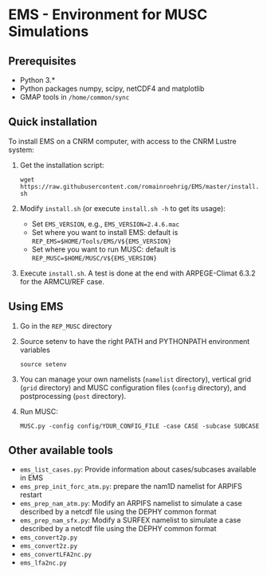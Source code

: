 # EMS - Environment for MUSC Simulations

## Prerequisites

* Python 3.\*
* Python packages numpy, scipy, netCDF4 and matplotlib
* GMAP tools in `/home/common/sync`

## Quick installation
To install EMS on a CNRM computer, with access to the CNRM Lustre system:
1. Get the installation script: 

   `wget https://raw.githubusercontent.com/romainroehrig/EMS/master/install.sh`

2. Modify `install.sh` (or execute `install.sh -h` to get its usage):

   * Set `EMS_VERSION`, e.g., `EMS_VERSION=2.4.6.mac`
   * Set where you want to install EMS: default is `REP_EMS=$HOME/Tools/EMS/V${EMS_VERSION}`
   * Set where you want to run MUSC: default is `REP_MUSC=$HOME/MUSC/V${EMS_VERSION}`

3. Execute `install.sh`. A test is done at the end with ARPEGE-Climat 6.3.2 for the ARMCU/REF case.

## Using EMS
1. Go in the `REP_MUSC` directory
2. Source setenv to have the right PATH and PYTHONPATH environment variables

   `source setenv`

3. You can manage your own namelists (`namelist` directory), vertical grid (`grid` directory) and MUSC configuration files (`config` directory), and postprocessing (`post` directory).

4. Run MUSC:

   `MUSC.py -config config/YOUR_CONFIG_FILE -case CASE -subcase SUBCASE`

## Other available tools

* `ems_list_cases.py`: Provide information about cases/subcases available in EMS
* `ems_prep_init_forc_atm.py`: prepare the nam1D namelist for ARPIFS restart
* `ems_prep_nam_atm.py`: Modify an ARPIFS namelist to simulate a case described by a netcdf file using the DEPHY common format
* `ems_prep_nam_sfx.py`: Modify a SURFEX namelist to simulate a case described by a netcdf file using the DEPHY common format
* `ems_convert2p.py`
* `ems_convert2z.py`
* `ems_convertLFA2nc.py`
* `ems_lfa2nc.py`

